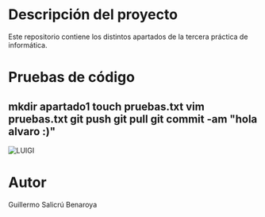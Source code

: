 # Descripción del proyecto
Este repositorio contiene los distintos apartados de la tercera práctica de informática.
# Pruebas de código
mkdir apartado1
touch pruebas.txt
vim pruebas.txt
git push
git pull
git commit -am "hola alvaro :)"
---
![LUIGI](https://cdn.idealo.com/folder/Product/201603/8/201603848/s11_produktbild_gross/simba-super-mario-luigi-30cm.jpg)
# Autor 
Guillermo Salicrú Benaroya
